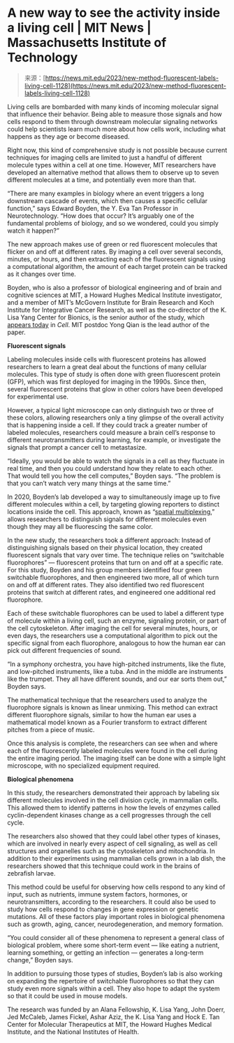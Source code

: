 <!--yml
category: 未分类
date: 2024-05-27 14:30:16
-->

# A new way to see the activity inside a living cell | MIT News | Massachusetts Institute of Technology

> 来源：[https://news.mit.edu/2023/new-method-fluorescent-labels-living-cell-1128](https://news.mit.edu/2023/new-method-fluorescent-labels-living-cell-1128)

Living cells are bombarded with many kinds of incoming molecular signal that influence their behavior. Being able to measure those signals and how cells respond to them through downstream molecular signaling networks could help scientists learn much more about how cells work, including what happens as they age or become diseased.

Right now, this kind of comprehensive study is not possible because current techniques for imaging cells are limited to just a handful of different molecule types within a cell at one time. However, MIT researchers have developed an alternative method that allows them to observe up to seven different molecules at a time, and potentially even more than that.

“There are many examples in biology where an event triggers a long downstream cascade of events, which then causes a specific cellular function,” says Edward Boyden, the Y. Eva Tan Professor in Neurotechnology. “How does that occur? It’s arguably one of the fundamental problems of biology, and so we wondered, could you simply watch it happen?”

The new approach makes use of green or red fluorescent molecules that flicker on and off at different rates. By imaging a cell over several seconds, minutes, or hours, and then extracting each of the fluorescent signals using a computational algorithm, the amount of each target protein can be tracked as it changes over time.

Boyden, who is also a professor of biological engineering and of brain and cognitive sciences at MIT, a Howard Hughes Medical Institute investigator, and a member of MIT’s McGovern Institute for Brain Research and Koch Institute for Integrative Cancer Research, as well as the co-director of the K. Lisa Yang Center for Bionics, is the senior author of the study, which [appears today](https://doi.org/10.1016/j.cell.2023.11.010) in *Cell*. MIT postdoc Yong Qian is the lead author of the paper.

**Fluorescent signals**

Labeling molecules inside cells with fluorescent proteins has allowed researchers to learn a great deal about the functions of many cellular molecules. This type of study is often done with green fluorescent protein (GFP), which was first deployed for imaging in the 1990s. Since then, several fluorescent proteins that glow in other colors have been developed for experimental use.

However, a typical light microscope can only distinguish two or three of these colors, allowing researchers only a tiny glimpse of the overall activity that is happening inside a cell. If they could track a greater number of labeled molecules, researchers could measure a brain cell’s response to different neurotransmitters during learning, for example, or investigate the signals that prompt a cancer cell to metastasize.

“Ideally, you would be able to watch the signals in a cell as they fluctuate in real time, and then you could understand how they relate to each other. That would tell you how the cell computes,” Boyden says. “The problem is that you can’t watch very many things at the same time.”

In 2020, Boyden’s lab developed a way to simultaneously image up to five different molecules within a cell, by targeting glowing reporters to distinct locations inside the cell. This approach, known as “[spatial multiplexing](https://news.mit.edu/2020/cell-imaging-signals-1123),” allows researchers to distinguish signals for different molecules even though they may all be fluorescing the same color.

In the new study, the researchers took a different approach: Instead of distinguishing signals based on their physical location, they created fluorescent signals that vary over time. The technique relies on “switchable fluorophores” — fluorescent proteins that turn on and off at a specific rate. For this study, Boyden and his group members identified four green switchable fluorophores, and then engineered two more, all of which turn on and off at different rates. They also identified two red fluorescent proteins that switch at different rates, and engineered one additional red fluorophore.

Each of these switchable fluorophores can be used to label a different type of molecule within a living cell, such an enzyme, signaling protein, or part of the cell cytoskeleton. After imaging the cell for several minutes, hours, or even days, the researchers use a computational algorithm to pick out the specific signal from each fluorophore, analogous to how the human ear can pick out different frequencies of sound.

“In a symphony orchestra, you have high-pitched instruments, like the flute, and low-pitched instruments, like a tuba. And in the middle are instruments like the trumpet. They all have different sounds, and our ear sorts them out,” Boyden says.

The mathematical technique that the researchers used to analyze the fluorophore signals is known as linear unmixing. This method can extract different fluorophore signals, similar to how the human ear uses a mathematical model known as a Fourier transform to extract different pitches from a piece of music.

Once this analysis is complete, the researchers can see when and where each of the fluorescently labeled molecules were found in the cell during the entire imaging period. The imaging itself can be done with a simple light microscope, with no specialized equipment required.

**Biological phenomena**

In this study, the researchers demonstrated their approach by labeling six different molecules involved in the cell division cycle, in mammalian cells. This allowed them to identify patterns in how the levels of enzymes called cyclin-dependent kinases change as a cell progresses through the cell cycle.

The researchers also showed that they could label other types of kinases, which are involved in nearly every aspect of cell signaling, as well as cell structures and organelles such as the cytoskeleton and mitochondria. In addition to their experiments using mammalian cells grown in a lab dish, the researchers showed that this technique could work in the brains of zebrafish larvae.

This method could be useful for observing how cells respond to any kind of input, such as nutrients, immune system factors, hormones, or neurotransmitters, according to the researchers. It could also be used to study how cells respond to changes in gene expression or genetic mutations. All of these factors play important roles in biological phenomena such as growth, aging, cancer, neurodegeneration, and memory formation.

“You could consider all of these phenomena to represent a general class of biological problem, where some short-term event — like eating a nutrient, learning something, or getting an infection — generates a long-term change,” Boyden says.

In addition to pursuing those types of studies, Boyden’s lab is also working on expanding the repertoire of switchable fluorophores so that they can study even more signals within a cell. They also hope to adapt the system so that it could be used in mouse models.

The research was funded by an Alana Fellowship, K. Lisa Yang, John Doerr, Jed McCaleb, James Fickel, Ashar Aziz, the K. Lisa Yang and Hock E. Tan Center for Molecular Therapeutics at MIT, the Howard Hughes Medical Institute, and the National Institutes of Health.